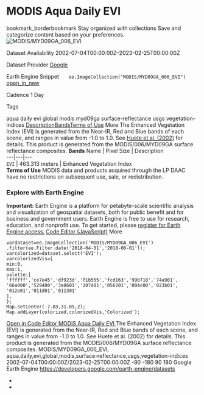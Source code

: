  
#  MODIS Aqua Daily EVI 
bookmark_borderbookmark Stay organized with collections  Save and categorize content based on your preferences.
![MODIS/MYD09GA_006_EVI](https://developers.google.com/earth-engine/datasets/images/MODIS/MODIS_MYD09GA_006_EVI_sample.png) 

Dataset Availability
    2002-07-04T00:00:00Z–2023-02-25T00:00:00Z 

Dataset Provider
     [ Google ](https://earthengine.google.com/) 

Earth Engine Snippet
     `    ee.ImageCollection("MODIS/MYD09GA_006_EVI")   ` [ open_in_new ](https://code.earthengine.google.com/?scriptPath=Examples:Datasets/MODIS/MODIS_MYD09GA_006_EVI) 

Cadence
    1 Day 

Tags
    
aqua
daily
evi
global
modis
myd09ga
surface-reflectance
usgs
vegetation-indices
[Description](https://developers.google.com/earth-engine/datasets/catalog/MODIS_MYD09GA_006_EVI#description)[Bands](https://developers.google.com/earth-engine/datasets/catalog/MODIS_MYD09GA_006_EVI#bands)[Terms of Use](https://developers.google.com/earth-engine/datasets/catalog/MODIS_MYD09GA_006_EVI#terms-of-use) More
The Enhanced Vegetation Index (EVI) is generated from the Near-IR, Red and Blue bands of each scene, and ranges in value from -1.0 to 1.0. See [Huete et al. (2002)](https://www.sciencedirect.com/science/article/pii/S0034425702000962) for details. This product is generated from the MODIS/006/MYD09GA surface reflectance composites.
**Bands**
Name | Pixel Size | Description  
---|---|---  
`EVI` |  463.313 meters  | Enhanced Vegetation Index  
**Terms of Use**
MODIS data and products acquired through the LP DAAC have no restrictions on subsequent use, sale, or redistribution.
### Explore with Earth Engine
**Important:** Earth Engine is a platform for petabyte-scale scientific analysis and visualization of geospatial datasets, both for public benefit and for business and government users. Earth Engine is free to use for research, education, and nonprofit use. To get started, please [register for Earth Engine access.](https://console.cloud.google.com/earth-engine)
[Code Editor (JavaScript)](https://developers.google.com/earth-engine/datasets/catalog/MODIS_MYD09GA_006_EVI#code-editor-javascript-sample) More
```
vardataset=ee.ImageCollection('MODIS/MYD09GA_006_EVI')
.filter(ee.Filter.date('2018-04-01','2018-06-01'));
varcolorized=dataset.select('EVI');
varcolorizedVis={
min:0,
max:1,
palette:[
'ffffff','ce7e45','df923d','f1b555','fcd163','99b718','74a901',
'66a000','529400','3e8601','207401','056201','004c00','023b01',
'012e01','011d01','011301'
],
};
Map.setCenter(-7.03,31.05,2);
Map.addLayer(colorized,colorizedVis,'Colorized');
```
[ Open in Code Editor ](https://code.earthengine.google.com/?scriptPath=Examples:Datasets/MODIS/MODIS_MYD09GA_006_EVI)
[ MODIS Aqua Daily EVI ](https://developers.google.com/earth-engine/datasets/catalog/MODIS_MYD09GA_006_EVI)
The Enhanced Vegetation Index (EVI) is generated from the Near-IR, Red and Blue bands of each scene, and ranges in value from -1.0 to 1.0. See Huete et al. (2002) for details. This product is generated from the MODIS/006/MYD09GA surface reflectance composites.
MODIS/MYD09GA_006_EVI, aqua,daily,evi,global,modis,surface-reflectance,usgs,vegetation-indices 
2002-07-04T00:00:00Z/2023-02-25T00:00:00Z
-90 -180 90 180 
Google Earth Engine
https://developers.google.com/earth-engine/datasets
  * [ ](https://doi.org/https://earthengine.google.com/)
  * [ ](https://doi.org/https://developers.google.com/earth-engine/datasets/catalog/MODIS_MYD09GA_006_EVI)


